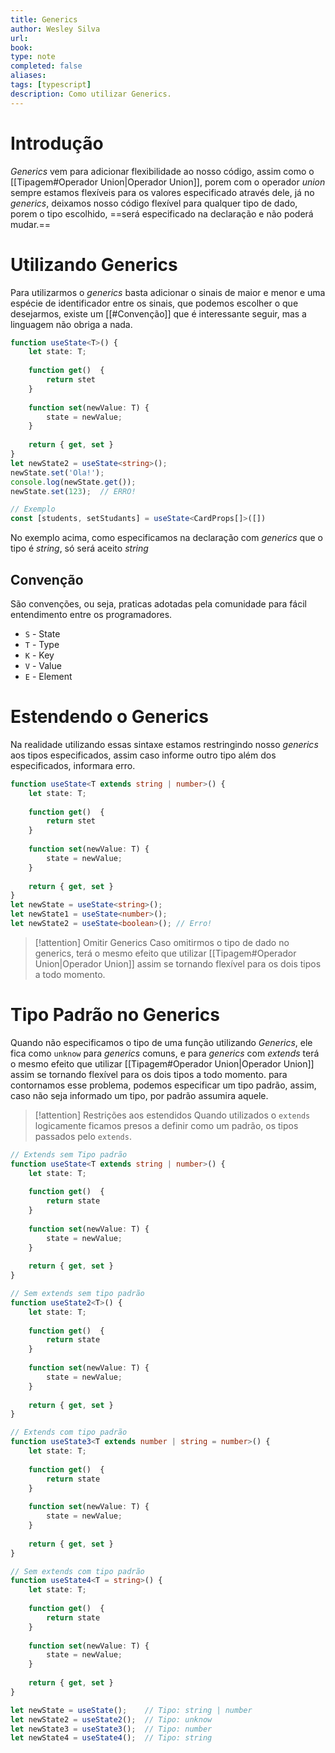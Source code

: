 ```yaml
---
title: Generics
author: Wesley Silva
url:
book:
type: note
completed: false
aliases:
tags: [typescript]
description: Como utilizar Generics.
---
```

# Introdução
_Generics_ vem para adicionar flexibilidade ao nosso código, assim como o [[Tipagem#Operador Union|Operador Union]], porem com o operador _union_ sempre estamos flexíveis para os valores especificado através dele, já no _generics_, deixamos nosso código flexível para qualquer tipo de dado, porem o tipo escolhido, ==será especificado na declaração e não poderá mudar.==

# Utilizando Generics
Para utilizarmos o _generics_ basta adicionar o sinais de maior e menor e uma espécie de identificador entre os sinais, que podemos escolher o que desejarmos, existe um [[#Convenção]] que é interessante seguir, mas a linguagem não obriga a nada.

```typescript
function useState<T>() {
	let state: T;
	
	function get()  {
		return stet
	}
	
	function set(newValue: T) {
		state = newValue;
	}
	
	return { get, set }
}
let newState2 = useState<string>();
newState.set('Ola!');
console.log(newState.get());
newState.set(123);  // ERRO!

// Exemplo
const [students, setStudants] = useState<CardProps[]>([])
```

No exemplo acima, como especificamos na declaração com _generics_ que o tipo é _string_, só será aceito _string_

## Convenção
São convenções, ou seja, praticas adotadas pela comunidade para fácil entendimento entre os programadores.
- `S` - State
- `T` - Type
- `K` - Key
- `V` - Value
- `E` - Element

# Estendendo o Generics
Na realidade utilizando essas sintaxe estamos restringindo nosso _generics_ aos tipos especificados, assim caso informe outro tipo além dos especificados, informara erro.

```typescript
function useState<T extends string | number>() {
	let state: T;
	
	function get()  {
		return stet
	}
	
	function set(newValue: T) {
		state = newValue;
	}
	
	return { get, set }
}
let newState = useState<string>();
let newState1 = useState<number>();
let newState2 = useState<boolean>(); // Erro!
```

>[!attention] Omitir Generics
>Caso omitirmos o tipo de dado no generics, terá o mesmo efeito que utilizar [[Tipagem#Operador Union|Operador Union]] assim se tornando flexível para os dois tipos a todo momento.

# Tipo Padrão no Generics
Quando não especificamos o tipo de uma função utilizando _Generics_, ele fica como `unknow` para _generics_ comuns, e para _generics_ com _extends_ terá o mesmo efeito que utilizar [[Tipagem#Operador Union|Operador Union]] assim se tornando flexível para os dois tipos a todo momento. para contornamos esse problema, podemos especificar um tipo padrão, assim, caso não seja informado um tipo, por padrão assumira aquele.

>[!attention] Restrições aos estendidos
>Quando utilizados o `extends` logicamente ficamos presos a definir como um padrão, os tipos passados pelo `extends`.

```typescript
// Extends sem Tipo padrão
function useState<T extends string | number>() {
	let state: T;
	
	function get()  {
		return state
	}
	
	function set(newValue: T) {
		state = newValue;
	}
	
	return { get, set }
}

// Sem extends sem tipo padrão
function useState2<T>() {
	let state: T;
	
	function get()  {
		return state
	}
	
	function set(newValue: T) {
		state = newValue;
	}
	
	return { get, set }
} 

// Extends com tipo padrão
function useState3<T extends number | string = number>() {
	let state: T;
	
	function get()  {
		return state
	}
	
	function set(newValue: T) {
		state = newValue;
	}
	
	return { get, set }
}

// Sem extends com tipo padrão
function useState4<T = string>() {
	let state: T;
	
	function get()  {
		return state
	}
	
	function set(newValue: T) {
		state = newValue;
	}
	
	return { get, set }
} 

let newState = useState();    // Tipo: string | number
let newState2 = useState2();  // Tipo: unknow
let newState3 = useState3();  // Tipo: number
let newState4 = useState4();  // Tipo: string
```